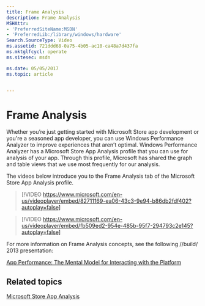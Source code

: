 ```yaml
---
title: Frame Analysis
description: Frame Analysis
MSHAttr:
- 'PreferredSiteName:MSDN'
- 'PreferredLib:/library/windows/hardware'
Search.SourceType: Video
ms.assetid: 721ddd68-0a75-4b05-ac10-ca48a7d437fa
ms.mktglfcycl: operate
ms.sitesec: msdn

ms.date: 05/05/2017
ms.topic: article


---
```


# Frame Analysis


Whether you’re just getting started with Microsoft Store app development or you're a seasoned app developer, you can use Windows Performance Analyzer to improve experiences that aren’t optimal. Windows Performance Analyzer has a Microsoft Store App Analysis profile that you can use for analysis of your app. Through this profile, Microsoft has shared the graph and table views that we use most frequently for our analysis.

The videos below introduce you to the Frame Analysis tab of the Microsoft Store App Analysis profile.

>[!VIDEO https://www.microsoft.com/en-us/videoplayer/embed/82711169-ea06-43c3-9e94-b86db2fdf402?autoplay=false]

>[!VIDEO https://www.microsoft.com/en-us/videoplayer/embed/fb509ed2-954e-485b-95f7-294793c2e145?autoplay=false]

For more information on Frame Analysis concepts, see the following //build/ 2013 presentation:

[App Performance: The Mental Model for Interacting with the Platform](http://go.microsoft.com/fwlink/p/?LinkId=328188)

## Related topics


[Microsoft Store App Analysis](microsoft-store-app-analysis.md)

 

 








